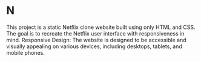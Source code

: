 # N
This project is a static Netflix clone website built using only HTML and CSS. The goal is to recreate the Netflix user interface with responsiveness in mind.  Responsive Design: The website is designed to be accessible and visually appealing on various devices, including desktops, tablets, and mobile phones.  
